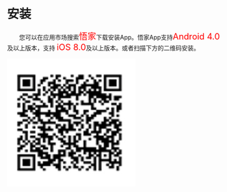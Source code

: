 # 安装

&emsp;&emsp;您可以在应用市场搜索<font style='color:#ff0000;font-size:20px'>悟家</font>下载安装App。悟家App支持<font style='color:#ff0000;font-size:20px'>Android 4.0</font>及以上版本，支持 <font style='color:#ff0000;font-size:20px'>iOS 8.0</font>及以上版本。或者扫描下方的二维码安装。

<img src="./images/login/iWuHome.png" width = "300" height = "300">